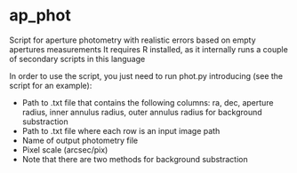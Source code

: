 # ap_phot
Script for aperture photometry with realistic errors based on empty apertures measurements
It requires R installed, as it internally runs a couple of secondary scripts in this language

In order to use the script, you just need to run phot.py introducing (see the script for an example):

- Path to .txt file that contains the following columns: ra, dec, aperture radius, inner annulus radius, outer annulus radius for background substraction
- Path to .txt file where each row is an input image path
- Name of output photometry file
- Pixel scale (arcsec/pix)
- Note that there are two methods for background substraction
